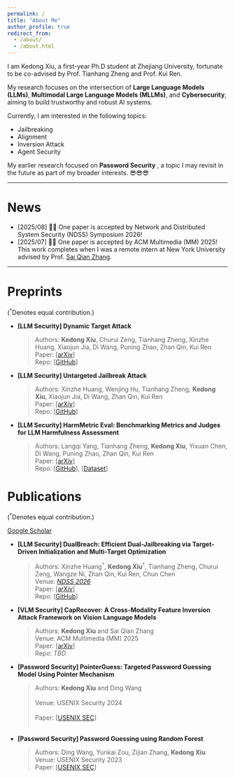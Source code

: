 ```yaml
---
permalink: /
title: "About Me"
author_profile: true
redirect_from: 
  - /about/
  - /about.html
---
```

I am Kedong Xiu, a first-year Ph.D student at Zhejiang University, fortunate to be co-advised by Prof. Tianhang Zheng and Prof. Kui Ren.

My research focuses on the intersection of **Large Language Models (LLMs)**, **Multimodal Large Language Models (MLLMs)**, and **Cybersecurity**, aiming to build trustworthy and robust AI systems.

Currently, I am interested in the following topics:

* Jailbreaking
* Alignment
* Inversion Attack
* Agent Security

My earlier research focused on  **Password Security** , a topic I may revisit in the future as part of my broader interests. 😎😎😎

---

# News

* [2025/08] 🎉🎉 One paper is accepted by Network and Distributed System Security (NDSS) Symposium 2026!
* [2025/07] 🎉🎉 One paper is accepted by ACM Multimedia (MM) 2025! This work completes when I was a remote intern at New York University advised by Prof. [Sai Qian Zhang](https://saiqianzhang.com/).

---

# Preprints

(<sup>&dagger;</sup>Denotes equal contribution.)

- **[LLM Security] Dynamic Target Attack**
    > Authors: **Kedong Xiu**, Churui Zeng, Tianhang Zheng, Xinzhe Huang, Xiaojun Jia, Di Wang, Puning Zhao, Zhan Qin, Kui Ren<br>
    > Paper: \[[arXiv](https://arxiv.org/abs/2510.02422)\]<br>
    > Repo: \[[GitHub](https://github.com/AIsec-ke/Dynamic-Target-Attack)\]<br>

- **[LLM Security] Untargeted Jailbreak Attack**
    > Authors: Xinzhe Huang, Wenjing Hu, Tianhang Zheng, **Kedong Xiu**, Xiaojun Jia, Di Wang, Zhan Qin, Kui Ren<br>
    > Paper: \[[arXiv](https://arxiv.org/abs/2510.02999)\]<br>
    > Repo: \[[GitHub](https://github.com/hxz-sec/Untargeted-Jailbreak-Attack)\]<br>

- **[LLM Security] HarmMetric Eval: Benchmarking Metrics and Judges for LLM Harmfulness Assessment**
    > Authors: Langqi Yang, Tianhang Zheng, **Kedong Xiu**, Yixuan Chen, Di Wang, Puning Zhao, Zhan Qin, Kui Ren<br>
    > Paper: \[[arXiv](https://arxiv.org/abs/2509.24384)\]<br>
    > Repo: \[[GitHub](https://github.com/Qusgo/HarmMetric-Eval)\], \[[Dataset](https://huggingface.co/datasets/qusgo/HarmMetric_Eval)\]<br>

# Publications

(<sup>&dagger;</sup>Denotes equal contribution.)


[Google Scholar](https://scholar.google.com/citations?user=yjn-6QkAAAAJ)

- **[LLM Security] DualBreach:  Efficient Dual-Jailbreaking via Target-Driven Initialization and Multi-Target Optimization**

    > Authors: Xinzhe Huang<sup>&dagger;</sup>, **Kedong Xiu**<sup>&dagger;</sup>, Tianhang Zheng, Churui Zeng, Wangze Ni, Zhan Qin, Kui Ren, Chun Chen<br>
    > Venue: [*NDSS 2026*](https://www.ndss-symposium.org/ndss2026/)<br>
    > Paper: \[[arXiv](https://arxiv.org/abs/2504.18564)\]<br>
    > Repo: \[[GitHub](https://github.com/hxz-sec/DualBreach)\]<br>

- **[VLM Security] CapRecover: A Cross-Modality Feature Inversion Attack Framework on Vision Language Models**

    > Authors: **Kedong Xiu** and Sai Qian Zhang<br>
    > Venue: ACM Multimedia (MM) 2025<br>
    > Paper: \[[arXiv](https://arxiv.org/abs/2507.22828)\]<br>
    > Repo: _TBD_<br>

- **[Password Security] PointerGuess: Targeted Password Guessing Model Using Pointer Mechanism**

    > Authors: **Kedong Xiu** and Ding Wang<br><br>
    > Venue: USENIX Security 2024<br><br>
    > Paper: \[[USENIX SEC](https://www.usenix.org/conference/usenixsecurity24/presentation/xiu)\]<br><br>

- **[Password Security] Password Guessing using Random Forest**

    > Authors: Ding Wang, Yunkai Zou, Zijian Zhang, **Kedong Xiu**<br>
    > Venue: USENIX Security 2023<br>
    > Paper: \[[USENIX SEC](https://www.usenix.org/conference/usenixsecurity23/presentation/wang-ding-password-guessing)\]<br>